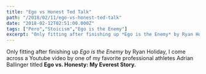 ```yaml
---
title: "Ego vs Honest Ted Talk"
path: "/2018/02/11/ego-vs-honest-ted-talk"
date: "2018-02-12T02:51:00.000Z"
tags: ["Pero","Stoicism","Ego is the Enemy"]
excerpt: "Only fitting after finishing up *Ego is the Enemy* by Ryan Holiday, I come across a Youtube video by one of my favorite professional athletes Adrian Ballinger titled **Ego vs. Honesty: My Everest..."
---
```


Only fitting after finishing up *Ego is the Enemy* by Ryan Holiday, I come across a Youtube video by one of my favorite professional athletes Adrian Ballinger titled **Ego vs. Honesty: My Everest Story.**
